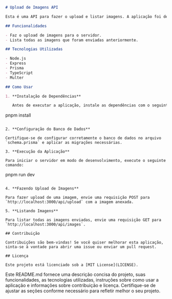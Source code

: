 ```markdown
# Upload de Imagens API

Esta é uma API para fazer o upload e listar imagens. A aplicação foi desenvolvida com Node.js, Express, Postgresql, Prisma e TypeScript.

## Funcionalidades

- Faz o upload de imagens para o servidor.
- Lista todas as imagens que foram enviadas anteriormente.

## Tecnologias Utilizadas

- Node.js
- Express
- Prisma
- TypeScript
- Multer

## Como Usar

1. **Instalação de Dependências**

   Antes de executar a aplicação, instale as dependências com o seguinte comando:
```

pnpm install

```

2. **Configuração do Banco de Dados**

Certifique-se de configurar corretamente o banco de dados no arquivo `schema.prisma` e aplicar as migrações necessárias.

3. **Execução da Aplicação**

Para iniciar o servidor em modo de desenvolvimento, execute o seguinte comando:

```

pnpm run dev

```

4. **Fazendo Upload de Imagens**

Para fazer upload de uma imagem, envie uma requisição POST para `http://localhost:3000/api/upload` com a imagem anexada.

5. **Listando Imagens**

Para listar todas as imagens enviadas, envie uma requisição GET para `http://localhost:3000/api/images`.

## Contribuição

Contribuições são bem-vindas! Se você quiser melhorar esta aplicação, sinta-se à vontade para abrir uma issue ou enviar um pull request.

## Licença

Este projeto está licenciado sob a [MIT License](LICENSE).
```

Este README.md fornece uma descrição concisa do projeto, suas funcionalidades, as tecnologias utilizadas, instruções sobre como usar a aplicação e informações sobre contribuição e licença. Certifique-se de ajustar as seções conforme necessário para refletir melhor o seu projeto.
